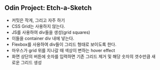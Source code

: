 ## Odin Project: Etch-a-Sketch

- 커밋은 작게, 그리고 자주 하기
- CSS Grid는 사용하지 않는다.
- JS를 사용하여 div들을 생성(grid squares)
- 이들을 container div 내에 넣는다.
- Flexbox를 사용하여 div들이 그리드 형태로 보이도록 한다.
- 마우스가 grid 위를 지나갈 때 색상이 변하는 hover effect
- 화면 상단의 버튼에 숫자를 입력하면 기존 그리드 제거
  및 해당 숫자의 갯수만큼 새로운 그리드 생성
